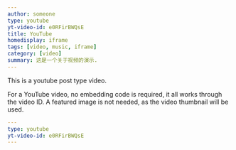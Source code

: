 ```yaml
---
author: someone
type: youtube
yt-video-id: e0RFirBWQsE
title: YouTube
homedisplay: iframe
tags: [video, music, iframe]
category: [video]
summary: 这是一个关于视频的演示. 
---
```

This is a youtube post type video.

For a YouTube video, no embedding code is required, it all works through the video ID. A featured image is not needed, as the video thumbnail will be used.

```yml
---
type: youtube
yt-video-id: e0RFirBWQsE
---
```
